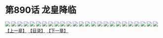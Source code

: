 # 第890话 龙皇降临
![](https://mhpic.xiaomingtaiji.net/comic/D/斗破苍穹/第890话F0_315436/1.jpg-zymk.middle.webp)
![](https://mhpic.xiaomingtaiji.net/comic/D/斗破苍穹/第890话F0_315436/2.jpg-zymk.middle.webp)
![](https://mhpic.xiaomingtaiji.net/comic/D/斗破苍穹/第890话F0_315436/3.jpg-zymk.middle.webp)
![](https://mhpic.xiaomingtaiji.net/comic/D/斗破苍穹/第890话F0_315436/4.jpg-zymk.middle.webp)
![](https://mhpic.xiaomingtaiji.net/comic/D/斗破苍穹/第890话F0_315436/5.jpg-zymk.middle.webp)
![](https://mhpic.xiaomingtaiji.net/comic/D/斗破苍穹/第890话F0_315436/6.jpg-zymk.middle.webp)
![](https://mhpic.xiaomingtaiji.net/comic/D/斗破苍穹/第890话F0_315436/7.jpg-zymk.middle.webp)
![](https://mhpic.xiaomingtaiji.net/comic/D/斗破苍穹/第890话F0_315436/8.jpg-zymk.middle.webp)
![](https://mhpic.xiaomingtaiji.net/comic/D/斗破苍穹/第890话F0_315436/9.jpg-zymk.middle.webp)
![](https://mhpic.xiaomingtaiji.net/comic/D/斗破苍穹/第890话F0_315436/10.jpg-zymk.middle.webp)
![](https://mhpic.xiaomingtaiji.net/comic/D/斗破苍穹/第890话F0_315436/11.jpg-zymk.middle.webp)
![](https://mhpic.xiaomingtaiji.net/comic/D/斗破苍穹/第890话F0_315436/12.jpg-zymk.middle.webp)
![](https://mhpic.xiaomingtaiji.net/comic/D/斗破苍穹/第890话F0_315436/13.jpg-zymk.middle.webp)
![](https://mhpic.xiaomingtaiji.net/comic/D/斗破苍穹/第890话F0_315436/14.jpg-zymk.middle.webp)
![](https://mhpic.xiaomingtaiji.net/comic/D/斗破苍穹/第890话F0_315436/15.jpg-zymk.middle.webp)
![](https://mhpic.xiaomingtaiji.net/comic/D/斗破苍穹/第890话F0_315436/16.jpg-zymk.middle.webp)
![](https://mhpic.xiaomingtaiji.net/comic/D/斗破苍穹/第890话F0_315436/17.jpg-zymk.middle.webp)
![](https://mhpic.xiaomingtaiji.net/comic/D/斗破苍穹/第890话F0_315436/18.jpg-zymk.middle.webp)
![](https://mhpic.xiaomingtaiji.net/comic/D/斗破苍穹/第890话F0_315436/19.jpg-zymk.middle.webp)
![](https://mhpic.xiaomingtaiji.net/comic/D/斗破苍穹/第890话F0_315436/20.jpg-zymk.middle.webp)
![](https://mhpic.xiaomingtaiji.net/comic/D/斗破苍穹/第890话F0_315436/21.jpg-zymk.middle.webp)
![](https://mhpic.xiaomingtaiji.net/comic/D/斗破苍穹/第890话F0_315436/22.jpg-zymk.middle.webp)
![](https://mhpic.xiaomingtaiji.net/comic/D/斗破苍穹/第890话F0_315436/23.jpg-zymk.middle.webp)
![](https://mhpic.xiaomingtaiji.net/comic/D/斗破苍穹/第890话F0_315436/24.jpg-zymk.middle.webp)
![](https://mhpic.xiaomingtaiji.net/comic/D/斗破苍穹/第890话F0_315436/25.jpg-zymk.middle.webp)
[【上一章】](./893.md)
[【目录】](./README.md)
[【下一章】](./895.md)
